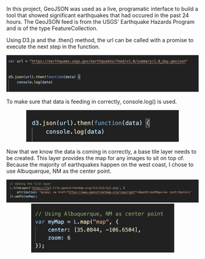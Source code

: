 
In this project, GeoJSON was used as a live, programatic interface to build a tool that showed significant earthquakes that had occured in the past 24 hours.  The GeoJSON feed is from the USGS' Earthquake Hazards Program and is of the type FeatureCollection.  

Using D3.js and the .then() method, the url can be called with a promise to execute the next step in the function.  

<p align="center">
  <img src="images/var_url.png" width="600" />
</p>

To make sure that data is feeding in correctly, console.log() is used.

<p align="center">
  <img src="images/url.png" width="400" />
</p>

Now that we know the data is coming in correctly, a base tile layer needs to be created.  This layer provides the map for any images to sit on top of.  Because the majority of earthquakes happen on the west coast, I chose to use Albuquerque, NM as the center point.


<p float="left" align="center">
  <img src="images/tilelayer.png" width="700" />
  <img src="images/map_center.png" width="375" /> 
</p>
